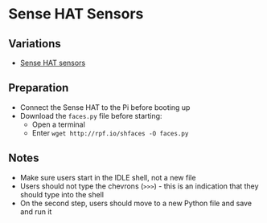 # Sense HAT Sensors

## Variations

- [Sense HAT sensors](sense-hat-sensors.md)

## Preparation

- Connect the Sense HAT to the Pi before booting up
- Download the `faces.py` file before starting:
    - Open a terminal
    - Enter `wget http://rpf.io/shfaces -O faces.py`

## Notes

- Make sure users start in the IDLE shell, not a new file
- Users should not type the chevrons (`>>>`) - this is an indication that they should type into the shell
- On the second step, users should move to a new Python file and save and run it
